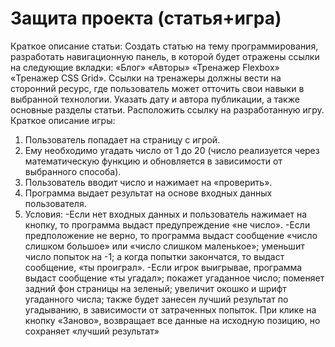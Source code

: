 # Защита проекта (статья+игра)
Краткое описание статьи:
Создать статью на тему программирования, разработать навигационную панель, в которой будет отражены ссылки на следующие вкладки: «Блог» «Авторы» «Тренажер Flexbox» «Тренажер CSS Grid». Ссылки на тренажеры должны вести на сторонний ресурс, где пользователь может отточить свои навыки в выбранной технологии. Указать дату и автора публикации, а также основные разделы статьи. Расположить ссылку на разработанную игру.
Краткое описание игры:
1.	Пользователь попадает на страницу с игрой. 
2.	Ему необходимо угадать число от 1 до 20 (число реализуется через математическую функцию и обновляется в зависимости от выбранного способа).
3.	Пользователь вводит число и нажимает на «проверить».
4.	Программа выдает результат на основе входных данных пользователя. 
5.	Условия:
-Если нет входных данных и пользователь нажимает на кнопку, то программа выдаст предупреждение «не число».
-Если предположение не верно, то программа выдаст сообщение «число слишком большое» или «число слишком маленькое»; уменьшит число попыток на -1; а когда попытки закончатся, то выдаст сообщение, «ты проиграл».
-Если игрок выигрывае, программа выдаст сообщение «ты угадал»; покажет угаданное число; поменяет задний фон страницы на зеленый; увеличит окошко и шрифт угаданного числа; также будет занесен лучший результат по угадыванию, в зависимости от затраченных попыток.
При клике на кнопку «Заново», возвращает все данные на исходную позицию, но сохраняет «лучший результат» 

